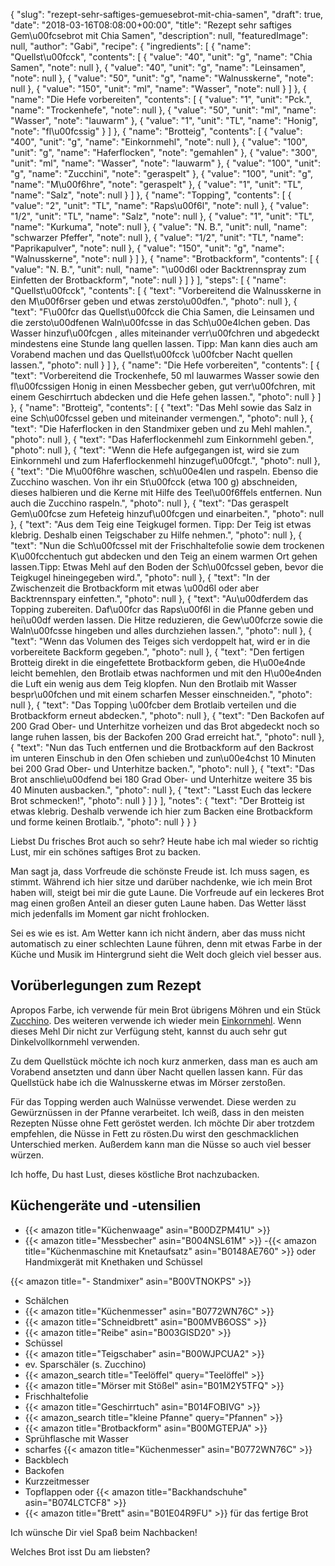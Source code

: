 {
    "slug": "rezept-sehr-saftiges-gemuesebrot-mit-chia-samen",
    "draft": true,
    "date": "2018-03-16T08:08:00+00:00",
    "title": "Rezept sehr saftiges Gem\u00fcsebrot mit Chia Samen",
    "description": null,
    "featuredImage": null,
    "author": "Gabi",
    "recipe": {
        "ingredients": [
            {
                "name": "Quellst\u00fcck",
                "contents": [
                    {
                        "value": "40",
                        "unit": "g",
                        "name": "Chia Samen",
                        "note": null
                    },
                    {
                        "value": "40",
                        "unit": "g",
                        "name": "Leinsamen",
                        "note": null
                    },
                    {
                        "value": "50",
                        "unit": "g",
                        "name": "Walnusskerne",
                        "note": null
                    },
                    {
                        "value": "150",
                        "unit": "ml",
                        "name": "Wasser",
                        "note": null
                    }
                ]
            },
            {
                "name": "Die Hefe vorbereiten",
                "contents": [
                    {
                        "value": "1",
                        "unit": "Pck.",
                        "name": "Trockenhefe",
                        "note": null
                    },
                    {
                        "value": "50",
                        "unit": "ml",
                        "name": "Wasser",
                        "note": "lauwarm"
                    },
                    {
                        "value": "1",
                        "unit": "TL",
                        "name": "Honig",
                        "note": "fl\u00fcssig"
                    }
                ]
            },
            {
                "name": "Brotteig",
                "contents": [
                    {
                        "value": "400",
                        "unit": "g",
                        "name": "Einkornmehl",
                        "note": null
                    },
                    {
                        "value": "100",
                        "unit": "g",
                        "name": "Haferflocken",
                        "note": "gemahlen"
                    },
                    {
                        "value": "300",
                        "unit": "ml",
                        "name": "Wasser",
                        "note": "lauwarm"
                    },
                    {
                        "value": "100",
                        "unit": "g",
                        "name": "Zucchini",
                        "note": "geraspelt"
                    },
                    {
                        "value": "100",
                        "unit": "g",
                        "name": "M\u00f6hre",
                        "note": "geraspelt"
                    },
                    {
                        "value": "1",
                        "unit": "TL",
                        "name": "Salz",
                        "note": null
                    }
                ]
            },
            {
                "name": "Topping",
                "contents": [
                    {
                        "value": "2",
                        "unit": "TL",
                        "name": "Raps\u00f6l",
                        "note": null
                    },
                    {
                        "value": "1\/2",
                        "unit": "TL",
                        "name": "Salz",
                        "note": null
                    },
                    {
                        "value": "1",
                        "unit": "TL",
                        "name": "Kurkuma",
                        "note": null
                    },
                    {
                        "value": "N. B.",
                        "unit": null,
                        "name": "schwarzer Pfeffer",
                        "note": null
                    },
                    {
                        "value": "1\/2",
                        "unit": "TL",
                        "name": "Paprikapulver",
                        "note": null
                    },
                    {
                        "value": "150",
                        "unit": "g",
                        "name": "Walnusskerne",
                        "note": null
                    }
                ]
            },
            {
                "name": "Brotbackform",
                "contents": [
                    {
                        "value": "N. B.",
                        "unit": null,
                        "name": "\u00d6l oder  Backtrennspray  zum Einfetten der Brotbackform",
                        "note": null
                    }
                ]
            }
        ],
        "steps": [
            {
                "name": "Quellst\u00fcck",
                "contents": [
                    {
                        "text": "Vorbereitend die Walnusskerne in den M\u00f6rser geben und etwas zersto\u00dfen.",
                        "photo": null
                    },
                    {
                        "text": "F\u00fcr das Quellst\u00fcck die Chia Samen, die Leinsamen und die zersto\u00dfenen Waln\u00fcsse in das Sch\u00e4lchen geben. Das Wasser hinzuf\u00fcgen , alles miteinander verr\u00fchren und abgedeckt mindestens eine Stunde lang quellen lassen. Tipp: Man kann dies auch am Vorabend machen und das Quellst\u00fcck \u00fcber Nacht quellen lassen.",
                        "photo": null
                    }
                ]
            },
            {
                "name": "Die Hefe vorbereiten",
                "contents": [
                    {
                        "text": "Vorbereitend die Trockenhefe, 50 ml lauwarmes Wasser sowie den fl\u00fcssigen Honig in einen Messbecher geben, gut verr\u00fchren, mit einem Geschirrtuch abdecken und die Hefe gehen lassen.",
                        "photo": null
                    }
                ]
            },
            {
                "name": "Brotteig",
                "contents": [
                    {
                        "text": "Das Mehl sowie das Salz in eine Sch\u00fcssel geben und miteinander vermengen.",
                        "photo": null
                    },
                    {
                        "text": "Die Haferflocken in den Standmixer geben und zu Mehl mahlen.",
                        "photo": null
                    },
                    {
                        "text": "Das Haferflockenmehl zum Einkornmehl geben.",
                        "photo": null
                    },
                    {
                        "text": "Wenn die Hefe aufgegangen ist, wird sie zum Einkornmehl und zum Haferflockenmehl hinzugef\u00fcgt.",
                        "photo": null
                    },
                    {
                        "text": "Die M\u00f6hre waschen, sch\u00e4len und raspeln. Ebenso die Zucchino waschen. Von ihr ein St\u00fcck (etwa 100 g) abschneiden, dieses halbieren und die Kerne mit Hilfe des Teel\u00f6ffels entfernen. Nun auch die Zucchino raspeln.",
                        "photo": null
                    },
                    {
                        "text": "Das geraspelt Gem\u00fcse zum Hefeteig hinzuf\u00fcgen und einarbeiten.",
                        "photo": null
                    },
                    {
                        "text": "Aus dem Teig eine Teigkugel formen. Tipp: Der Teig ist etwas klebrig. Deshalb einen Teigschaber zu Hilfe nehmen.",
                        "photo": null
                    },
                    {
                        "text": "Nun die Sch\u00fcssel mit der Frischhaltefolie sowie dem trockenen K\u00fcchentuch gut abdecken und den Teig an einem warmen Ort gehen lassen.Tipp: Etwas Mehl auf den Boden der Sch\u00fcssel geben, bevor die Teigkugel hineingegeben wird.",
                        "photo": null
                    },
                    {
                        "text": "In der Zwischenzeit die Brotbackform mit etwas \u00d6l oder aber Backtrennspary einfetten.",
                        "photo": null
                    },
                    {
                        "text": "Au\u00dferdem das Topping zubereiten. Daf\u00fcr das Raps\u00f6l in die Pfanne geben und hei\u00df werden lassen. Die Hitze reduzieren, die Gew\u00fcrze sowie die Waln\u00fcsse hingeben und alles durchziehen lassen.",
                        "photo": null
                    },
                    {
                        "text": "Wenn das Volumen des Teiges sich verdoppelt hat, wird er in die vorbereitete Backform gegeben.",
                        "photo": null
                    },
                    {
                        "text": "Den fertigen Brotteig direkt in die eingefettete Brotbackform geben, die H\u00e4nde leicht bemehlen, den Brotlaib etwas nachformen und mit den H\u00e4nden die Luft ein wenig aus dem Teig klopfen. Nun den Brotlaib mit Wasser bespr\u00fchen und mit einem scharfen Messer einschneiden.",
                        "photo": null
                    },
                    {
                        "text": "Das Topping \u00fcber dem Brotlaib verteilen und die Brotbackform erneut abdecken.",
                        "photo": null
                    },
                    {
                        "text": "Den Backofen auf 200 Grad Ober- und Unterhitze vorheizen und das Brot abgedeckt noch so lange ruhen lassen, bis der Backofen 200 Grad erreicht hat.",
                        "photo": null
                    },
                    {
                        "text": "Nun das Tuch entfernen und die Brotbackform auf den Backrost im unteren Einschub in den Ofen schieben und zun\u00e4chst 10 Minuten bei 200 Grad Ober- und Unterhitze backen.",
                        "photo": null
                    },
                    {
                        "text": "Das Brot anschlie\u00dfend bei 180 Grad Ober- und Unterhitze weitere 35 bis 40 Minuten ausbacken.",
                        "photo": null
                    },
                    {
                        "text": "Lasst Euch das leckere Brot schmecken!",
                        "photo": null
                    }
                ]
            }
        ],
        "notes": {
            "text": "Der Brotteig ist etwas klebrig. Deshalb verwende ich hier zum Backen eine Brotbackform und forme keinen Brotlaib.",
            "photo": null
        }
    }
}

Liebst Du frisches Brot auch so sehr? Heute habe ich mal wieder so richtig Lust, mir ein schönes saftiges Brot zu backen.

Man sagt ja, dass Vorfreude die schönste Freude ist. Ich muss sagen, es stimmt. Während ich hier sitze und darüber nachdenke, wie ich mein Brot haben will, steigt bei mir die gute Laune. Die Vorfreude auf ein leckeres Brot mag einen großen Anteil an dieser guten Laune haben. Das Wetter lässt mich jedenfalls im Moment gar nicht frohlocken.

Sei es wie es ist. Am Wetter kann ich nicht ändern, aber das muss nicht automatisch zu einer schlechten Laune führen, denn mit etwas Farbe in der Küche und Musik im Hintergrund sieht die Welt doch gleich viel besser aus.

## Vorüberlegungen zum Rezept

Apropos Farbe, ich verwende für mein Brot übrigens Möhren und ein Stück [Zucchino](https://kochfokus.de/artikel/die-zucchini/ "Zucchino"). Des weiteren verwende ich wieder mein [Einkornmehl](https://kochfokus.de/artikel/weihnachtliche-mueslimuffins/ "Einkornmehl"). Wenn dieses Mehl Dir nicht zur Verfügung steht, kannst du auch sehr gut Dinkelvollkornmehl verwenden.

Zu dem Quellstück möchte ich noch kurz anmerken, dass man es auch am Vorabend ansetzten und dann über Nacht quellen lassen kann. Für das Quellstück habe ich die Walnusskerne etwas im Mörser zerstoßen.

Für das Topping werden auch Walnüsse verwendet. Diese werden zu Gewürznüssen in der Pfanne verarbeitet. Ich weiß, dass in den meisten Rezepten Nüsse ohne Fett geröstet werden. Ich möchte Dir aber trotzdem empfehlen, die Nüsse in Fett zu rösten.Du wirst den geschmacklichen Unterschied merken. Außerdem kann man die Nüsse so auch viel besser würzen.

Ich hoffe, Du hast Lust, dieses köstliche Brot nachzubacken.



## Küchengeräte und -utensilien
- {{< amazon title="Küchenwaage" asin="B00DZPM41U" >}}
- {{< amazon title="Messbecher" asin="B004NSL61M" >}}
-{{< amazon title="Küchenmaschine mit Knetaufsatz" asin="B0148AE760" >}} oder Handmixgerät mit Knethaken und Schüssel

{{< amazon title="- Standmixer" asin="B00VTNOKPS" >}}
- Schälchen
- {{< amazon title="Küchenmesser" asin="B0772WN76C" >}}
- {{< amazon title="Schneidbrett" asin="B00MVB6OSS" >}}
- {{< amazon title="Reibe" asin="B003GISD20" >}}
- Schüssel
- {{< amazon title="Teigschaber" asin="B00WJPCUA2" >}}
- ev. Sparschäler (s. Zucchino)
- {{< amazon_search title="Teelöffel" query="Teelöffel" >}}
- {{< amazon title="Mörser mit Stößel" asin="B01M2Y5TFQ" >}}
- Frischhaltefolie
- {{< amazon title="Geschirrtuch" asin="B014FOBIVG" >}}
- {{< amazon_search title="kleine Pfanne" query="Pfannen" >}}
- {{< amazon title="Brotbackform" asin="B00MGTEPJA" >}}
- Sprühflasche mit Wasser
- scharfes {{< amazon title="Küchenmesser" asin="B0772WN76C" >}}
- Backblech
- Backofen
- Kurzzeitmesser
- Topflappen oder {{< amazon title="Backhandschuhe" asin="B074LCTCF8" >}}
- {{< amazon title="Brett" asin="B01E04R9FU" >}} für das fertige Brot


Ich wünsche Dir viel Spaß beim Nachbacken!

Welches Brot isst Du am liebsten?
